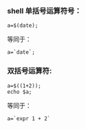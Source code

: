 


### shell 单括号运算符号：

```
a=$(date);
```

等同于：

```
a=`date`;
```
 

### 双括号运算符:

```
a=$((1+2));
echo $a;
```
等同于：

```
a=`expr 1 + 2`
```